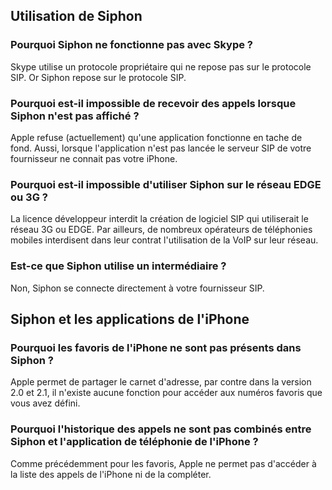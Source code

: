 ## Utilisation de Siphon ##

### Pourquoi Siphon ne fonctionne pas avec Skype ? ###

Skype utilise un protocole propriétaire qui ne repose pas sur le protocole SIP. Or Siphon repose sur le protocole SIP.

### Pourquoi est-il impossible de recevoir des appels lorsque Siphon n'est pas affiché ? ###

Apple refuse (actuellement) qu'une application fonctionne en tache de fond. Aussi, lorsque l'application n'est pas lancée le serveur SIP de votre fournisseur ne connait pas votre iPhone.


### Pourquoi est-il impossible d'utiliser Siphon sur le réseau EDGE ou 3G ? ###

La licence développeur interdit la création de logiciel SIP qui utiliserait le réseau 3G ou EDGE.
Par ailleurs, de nombreux opérateurs de téléphonies mobiles interdisent dans leur contrat l'utilisation de la VoIP sur leur réseau.

### Est-ce que Siphon utilise un intermédiaire ? ###
Non, Siphon se connecte directement à votre fournisseur SIP.

## Siphon et les applications de l'iPhone ##
### Pourquoi les favoris de l'iPhone ne sont pas présents dans Siphon ? ###

Apple permet de partager le carnet d'adresse, par contre dans la version 2.0 et 2.1, il n'existe aucune fonction pour accéder aux numéros favoris que vous avez défini.

### Pourquoi l'historique des appels ne sont pas combinés entre Siphon et l'application de téléphonie de l'iPhone ? ###

Comme précédemment pour les favoris, Apple ne permet pas d'accéder à la liste des appels de l'iPhone ni de la compléter.